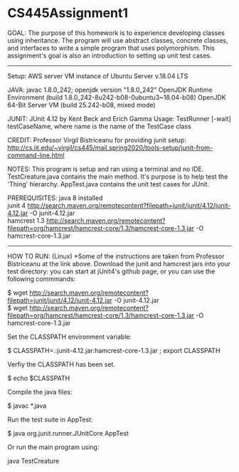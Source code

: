 # CS445Assignment1
GOAL: The purpose of this homework is to experience developing classes using inheritance.
The program will use abstract classes, concrete classes, and interfaces to write a simple program that uses polymorphism.
This assignment's goal is also an introduction to setting up unit test cases.
_________________________________________________________________________________________________________

Setup: AWS server VM instance of Ubuntu Server v.18.04 LTS

JAVA: javac 1.8.0_242;
openjdk version "1.8.0_242"
OpenJDK Runtime Environment (build 1.8.0_242-8u242-b08-0ubuntu3~18.04-b08)
OpenJDK 64-Bit Server VM (build 25.242-b08, mixed mode)

JUNIT: JUnit 4.12 by Kent Beck and Erich Gamma
Usage: TestRunner [-wait] testCaseName, where name is the name of the TestCase class

CREDIT: Professor Virgil Bistriceanu for providing junit setup: http://cs.iit.edu/~virgil/cs445/mail.spring2020/tools-setup/junit-from-command-line.html

NOTES: This program is setup and ran using a terminal and no IDE.
TestCreature.java contains the main method. It's purpose is to help test the 'Thing' hierarchy.
AppTest.java contains the unit test cases for JUnit.

PREREQUISITES:
java 8 installed  
junit 4 http://search.maven.org/remotecontent?filepath=junit/junit/4.12/junit-4.12.jar -O junit-4.12.jar  
hamcrest 1.3 http://search.maven.org/remotecontent?filepath=org/hamcrest/hamcrest-core/1.3/hamcrest-core-1.3.jar -O hamcrest-core-1.3.jar  
_________________________________________________________________________________________________________

HOW TO RUN: (Linux)
*Some of the instructions are taken from Professor Bistriceanu at the link above.
Download the junit and hamcrest jars into your test directory: you can start at jUnit4's github page, or you can use the following commmands:  

$ wget http://search.maven.org/remotecontent?filepath=junit/junit/4.12/junit-4.12.jar -O junit-4.12.jar  
$ wget http://search.maven.org/remotecontent?filepath=org/hamcrest/hamcrest-core/1.3/hamcrest-core-1.3.jar -O hamcrest-core-1.3.jar  

Set the CLASSPATH environment variable:

$ CLASSPATH=.:junit-4.12.jar:hamcrest-core-1.3.jar ; export CLASSPATH

Verfiy the CLASSPATH has been set.

$ echo $CLASSPATH

Compile the java files:

$ javac *.java

Run the test suite in AppTest:

$ java org.junit.runner.JUnitCore AppTest


Or run the main program using:

java TestCreature
